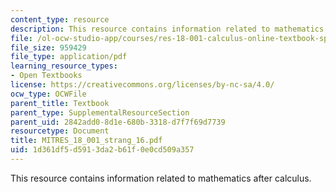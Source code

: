 ```yaml
---
content_type: resource
description: This resource contains information related to mathematics after calculus.
file: /ol-ocw-studio-app/courses/res-18-001-calculus-online-textbook-spring-2005/1d361df5d5913da2b61f0e0cd509a357_MITRES_18_001_strang_16.pdf
file_size: 959429
file_type: application/pdf
learning_resource_types:
- Open Textbooks
license: https://creativecommons.org/licenses/by-nc-sa/4.0/
ocw_type: OCWFile
parent_title: Textbook
parent_type: SupplementalResourceSection
parent_uid: 2842add0-8d1e-680b-3318-d7f7f69d7739
resourcetype: Document
title: MITRES_18_001_strang_16.pdf
uid: 1d361df5-d591-3da2-b61f-0e0cd509a357
---
```

This resource contains information related to mathematics after calculus.